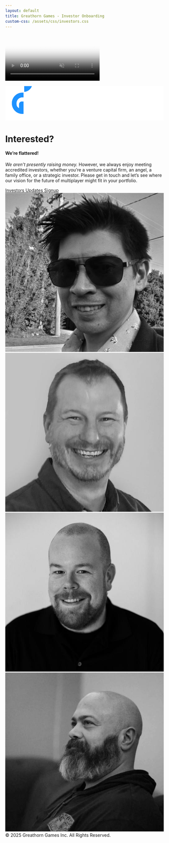 ```yaml
---
layout: default
title: Greathorn Games - Investor Onboarding
custom-css: /assets/css/investors.css
---
```

<video autoplay loop muted playsinline class="bg-video" poster="assets/videos/lander-background.jpg"><source src="/assets/videos/lander-background.mp4" type="video/mp4"></video>
<div class="branding" id="header">
    <div class="branding-content">
        <a href="/"><img src="assets/images/greathorn.png" alt="Greathorn Games"></a>
    </div>
</div>
<div class="masthead">
    <div class="masthead-content text-white">
        <div class="container-fluid px-4 px-lg-0" id="content">
            <h1 class="fst-italic lh-1 mb-4">Interested?</h1>
            <h4>We’re flattered!</h4>
            <p class="mb-5"><em role="heading">We aren’t presently raising money.</em> However, we always enjoy meeting accredited investors, whether you’re a venture capital firm, an angel, a family office, or a strategic investor. Please get in touch and let’s see where our vision for the future of multiplayer might fit in your portfolio.</p>             
           <a class="btn btn-brand investor-button" href="http://investor-onboarding.greathorn.games" aria-label="Investors Updates Signup">Investors Updates Signup</a>             
        </div>
    </div>
</div>
<div class="team-bios">
    <div class="d-flex flex-row flex-lg-column justify-content-center align-items-center h-100 mt-3 mt-lg-0">
        <a href="https://www.linkedin.com/in/idundore/"><img src="assets/images/team/bio-ian.jpg" /></a>
        <a href="https://www.linkedin.com/in/karlkent/"><img src="assets/images/team/bio-karl.jpg" /></a>
        <a href="https://www.linkedin.com/in/matthewdavey/"><img src="assets/images/team/bio-matt.jpg" /></a>
        <a href="https://www.linkedin.com/in/jeremy-hardy/"><img src="assets/images/team/bio-jeremy.jpg" /></a>
    </div>
</div>
<div class="lander-notice" id="footer">&copy; 2025 Greathorn Games Inc. All Rights Reserved.</div>